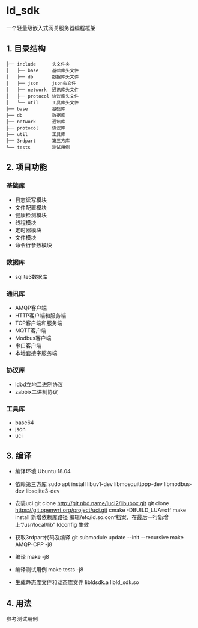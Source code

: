 # ld_sdk
一个轻量级嵌入式网关服务器编程框架

##  1. 目录结构
```
├── include      头文件夹
│   ├── base     基础库头文件
│   ├── db       数据库头文件
│   ├── json     json头文件
│   ├── network  通讯库头文件
│   ├── protocol 协议库头文件
│   └── util     工具库头文件
├── base         基础库
├── db           数据库
├── network      通讯库
├── protocol     协议库
├── util         工具库
├── 3rdpart      第三方库
└── tests        测试用例
```


## 2. 项目功能
### 基础库
* 日志读写模块
* 文件配置模块
* 健康检测模块
* 线程模块
* 定时器模块
* 文件模块
* 命令行参数模块

### 数据库
* sqlite3数据库

### 通讯库
* AMQP客户端
* HTTP客户端和服务端
* TCP客户端和服务端
* MQTT客户端
* Modbus客户端
* 串口客户端
* 本地套接字服务端

### 协议库
* ldbd立地二进制协议
* zabbix二进制协议

### 工具库
* base64
* json
* uci

## 3. 编译
* 编译环境
Ubuntu 18.04

* 依赖第三方库
sudo apt install libuv1-dev libmosquittopp-dev libmodbus-dev libsqlite3-dev

* 安装uci
git clone http://git.nbd.name/luci2/libubox.git
git clone https://git.openwrt.org/project/uci.git
cmake -DBUILD_LUA=off
make install
新增依赖库路径 编辑/etc/ld.so.conf档案，在最后一行新增上“/usr/local/lib”
ldconfig 生效

* 获取3rdpart代码及编译
git submodule update --init --recursive
make AMQP-CPP -j8

* 编译
make -j8

* 编译测试用例
make tests -j8

* 生成静态库文件和动态库文件
libldsdk.a
libld_sdk.so

## 4. 用法
参考测试用例